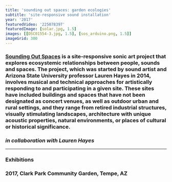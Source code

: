 ```yaml
---
title: 'sounding out spaces: garden ecologies'
subtitle: 'site-responsive sound installation'
year: '2017'
featuredVideo: '225078397'
featuredImage: [solar.jpg, 1.5]
images: [[DSC01554-3.jpg, 1.5], [sos_arduino.png, 1.5]]
imageGrid: 300
---
```


### [Sounding Out Spaces](https://www.pariesa.com/single-post/garden-ecologies) is a site-responsive sonic art project that explores ecosystemic relationships between people, sounds and spaces. The project, which was started by sound artist and Arizona State University professor Lauren Hayes in 2014, involves musical and technical approaches for artistically responding to and participating in a given site. These sites have included buildings and spaces that have not been designated as concert venues, as well as outdoor urban and rural settings, and they range from retired industrial structures, visually stimulating landscapes, architecture with unique acoustic properties, natural environments, or places of cultural or historical significance.

### _in collaboration with Lauren Hayes_

---

### **Exhibitions**

### 2017, Clark Park Community Garden, Tempe, AZ
